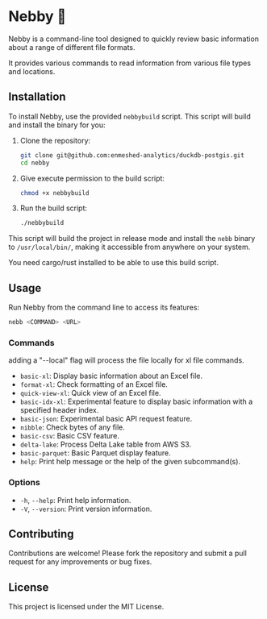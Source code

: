 # Nebby 🤥

Nebby is a command-line tool designed to quickly review basic information about a range of different file formats.

It provides various commands to read information from various file types and locations.

## Installation

To install Nebby, use the provided `nebbybuild` script. This script will build and install the binary for you:

1. Clone the repository:

   ```bash
   git clone git@github.com:enmeshed-analytics/duckdb-postgis.git
   cd nebby
   ```

2. Give execute permission to the build script:

   ```bash
   chmod +x nebbybuild
   ```

3. Run the build script:

   ```bash
   ./nebbybuild
   ```

This script will build the project in release mode and install the `nebb` binary to `/usr/local/bin/`, making it accessible from anywhere on your system.

You need cargo/rust installed to be able to use this build script.

## Usage

Run Nebby from the command line to access its features:

```bash
nebb <COMMAND> <URL>
```

### Commands

adding a "--local" flag will process the file locally for xl file commands.

- `basic-xl`: Display basic information about an Excel file.
- `format-xl`: Check formatting of an Excel file.
- `quick-view-xl`: Quick view of an Excel file.
- `basic-idx-xl`: Experimental feature to display basic information with a specified header index.
- `basic-json`: Experimental basic API request feature.
- `nibble`: Check bytes of any file.
- `basic-csv`: Basic CSV feature.
- `delta-lake`: Process Delta Lake table from AWS S3.
- `basic-parquet`: Basic Parquet display feature.
- `help`: Print help message or the help of the given subcommand(s).

### Options

- `-h`, `--help`: Print help information.
- `-V`, `--version`: Print version information.

## Contributing

Contributions are welcome! Please fork the repository and submit a pull request for any improvements or bug fixes.

## License

This project is licensed under the MIT License.
